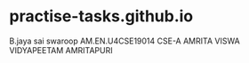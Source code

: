 # practise-tasks.github.io
B.jaya sai swaroop
AM.EN.U4CSE19014
CSE-A
AMRITA VISWA VIDYAPEETAM
AMRITAPURI
